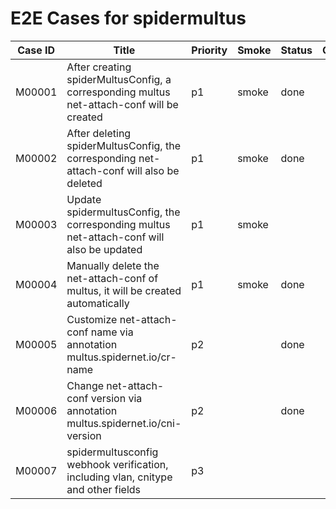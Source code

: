 # E2E Cases for spidermultus

| Case ID | Title                                                        | Priority | Smoke | Status | Other |
| ------- | ------------------------------------------------------------ | -------- | ----- | ------ | ----- |
| M00001  | After creating spiderMultusConfig, a corresponding multus net-attach-conf will be created  | p1       |   smoke    | done   |       |
| M00002  | After deleting spiderMultusConfig, the corresponding net-attach-conf will also be deleted  | p1      |  smoke  | done   |       |
| M00003  | Update spidermultusConfig, the corresponding multus net-attach-conf will also be updated   | p1      |  smoke  |    |       |
| M00004  | Manually delete the net-attach-conf of multus, it will be created automatically | p1      |  smoke  |  done  |       |
| M00005  | Customize net-attach-conf name via annotation multus.spidernet.io/cr-name | p2       |       |  done  |       |
| M00006  | Change net-attach-conf version via annotation multus.spidernet.io/cni-version | p2     |       |  done  |       |
| M00007  | spidermultusconfig webhook verification, including vlan, cnitype and other fields | p3     |       |    |       |
